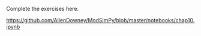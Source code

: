 Complete the exercises here. 

https://github.com/AllenDowney/ModSimPy/blob/master/notebooks/chap10.ipynb

